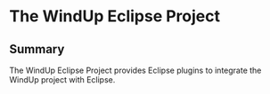 # The WindUp Eclipse Project

## Summary

The WindUp Eclipse Project provides Eclipse plugins to integrate the WindUp project with Eclipse.